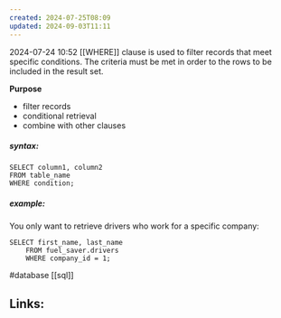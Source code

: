 ```yaml
---
created: 2024-07-25T08:09
updated: 2024-09-03T11:11
---
```

2024-07-24 10:52
[[WHERE]] clause is used to filter records that meet specific conditions. The criteria must be met in order to the rows to be included in the result set. 

**Purpose**
- filter records
- conditional retrieval 
- combine with other clauses

##### syntax:
```
SELECT column1, column2
FROM table_name
WHERE condition;

```

##### example:
You only want to retrieve drivers who work for a specific company: 
```
SELECT first_name, last_name
	FROM fuel_saver.drivers
	WHERE company_id = 1;
```

#database 
[[sql]]
## Links:




